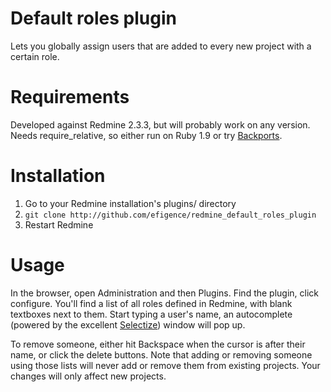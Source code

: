 # Default roles plugin

Lets you globally assign users that are added to every new project with a certain role.

# Requirements

Developed against Redmine 2.3.3, but will probably work on any version. Needs require_relative, so either run on Ruby 1.9 or try [Backports](http://github.com/marcandre/backports).

# Installation

1. Go to your Redmine installation's plugins/ directory
2. `git clone http://github.com/efigence/redmine_default_roles_plugin`
3. Restart Redmine

# Usage

In the browser, open Administration and then Plugins. Find the plugin, click configure. You'll find a list of all roles defined in Redmine, with blank textboxes next to them. Start typing a user's name, an autocomplete (powered by the excellent [Selectize](http://brianreavis.github.io/selectize.js)) window will pop up.

To remove someone, either hit Backspace when the cursor is after their name, or click the delete buttons. Note that adding or removing someone using those lists will never add or remove them from existing projects. Your changes will only affect new projects.


